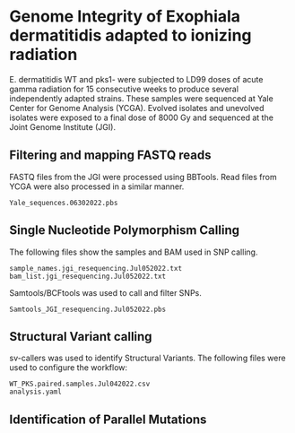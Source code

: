 # Genome Integrity of Exophiala dermatitidis adapted to ionizing radiation 
E. dermatitidis WT and pks1- were subjected to LD99 doses of acute gamma radiation for 15 consecutive weeks to produce several independently adapted strains. These samples were sequenced at Yale Center for Genome Analysis (YCGA). Evolved isolates and unevolved isolates were exposed to a final dose of 8000 Gy and sequenced at the Joint Genome Institute (JGI).

## Filtering and mapping FASTQ reads
FASTQ files from the JGI were processed using BBTools. Read files from YCGA were also processed in a similar manner.
```
Yale_sequences.06302022.pbs
```

## Single Nucleotide Polymorphism Calling
The following files show the samples and BAM used in SNP calling.
```
sample_names.jgi_resequencing.Jul052022.txt
bam_list.jgi_resequencing.Jul052022.txt
```

Samtools/BCFtools was used to call and filter SNPs. 
```
Samtools_JGI_resequencing.Jul052022.pbs
```

## Structural Variant calling
sv-callers was used to identify Structural Variants. The following files were used to configure the workflow:
```
WT_PKS.paired.samples.Jul042022.csv
analysis.yaml
```

## Identification of Parallel Mutations
```
```
